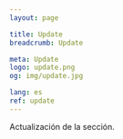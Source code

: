 ```yaml
---
layout: page

title: Update
breadcrumb: Update

meta: Update
logo: update.png
og: img/update.jpg

lang: es
ref: update
---
```


Actualización de la sección.
